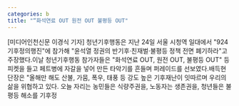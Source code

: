 ```yaml
---
categories: b
title: "“화석연료 OUT 원전 OUT 불평등 OUT"
---
```

[미디어인천신문 이경식 기자] 청년기후행동은 지난 24일 서울 시청역 일대에서 "924기후정의행진"에 참가해 "윤석열 정권의 반기후‧친재벌‧불평등 정책 전면 폐기하라"고 주장했다.이날 청년기후행동 참가자들은 "화석연료 OUT, 원전 OUT, 불평등 OUT" 등 피켓을 들고 페트병에 자갈을 넣어 만든 타악기를 흔들며 퍼레이드를 선보였다.배득현 단장은 "올해만 해도 산불, 가뭄, 폭우, 태풍 등 강도 높은 기후재난이 잇따르며 우리의 삶을 위협하고 있다. 오늘 자리는 농민들은 식량주권을, 노동자는 생존권을, 청년들은 불평등 해소를 기후정